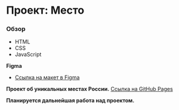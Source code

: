# Проект: Место

### Обзор

-   HTML
-   CSS
-   JavaScript

**Figma**

-   [Ссылка на макет в Figma](https://www.figma.com/file/2cn9N9jSkmxD84oJik7xL7/JavaScript.-Sprint-4?node-id=0%3A1)

**Проект об уникальных местах России.**
[Ссылка на GitHub Pages](https://tinypng.com/)

**Планируется дальнейшая работа над проектом.**

